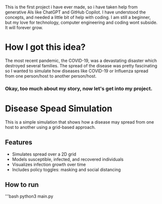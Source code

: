 This is the first project i have ever made, so i have taken help from generative AIs like ChatGPT and GitHub Copilot. I have understood the concepts, and needed a little bit of help with coding. I am still a beginner, but my love for technology, computer engineering and coding wont subside. It will forever grow.


# How I got this idea?
The most recent pandemic, the COVID-19, was a devastating disaster which destroyed several families. The spread of the disease was pretty fascinating so I wanted to simulate how diseases like COVID-19 or Influenza spread from one person/host to another person/host.


### Okay, too much about my story, now let's get into my project.

# Disease Spead Simulation

This is a simple simulation that shows how a disease may spread from one host to another using a grid-based approach.

## Features
- Simulates spread over a 2D grid
- Models susceptible, infected, and recovered individuals
- Visualizes infection growth over time
- Includes policy toggles: masking and social distancing

## How to run

'''bash
python3 main.py
